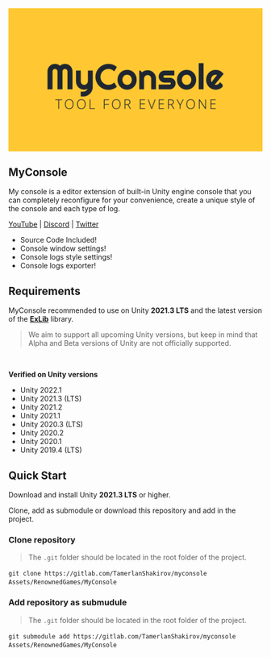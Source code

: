 <div align="center">
<a href="https://u3d.as/VY7"><img src="/Core/Editor/EditorResources/Images/Logotype/MyConsole_1920x1080.png" alt="MyConsole Logotype" width="700" align="center"></a>
</div>


## MyConsole

My console is a editor extension of built-in Unity engine console that you can completely reconfigure for your convenience, create a unique style of the console and each type of log.

[YouTube](https://youtube.com/@RenownedGamesMedia) | [Discord](https://discord.gg/RBwRGWReG2) | [Twitter](https://twitter.com/RenownedGames)

* Source Code Included!
* Console window settings!
* Console logs style settings!
* Console logs exporter!


## Requirements

MyConsole recommended to use on Unity **2021.3 LTS** and the latest version of the **[ExLib](https://gitlab.com/TamerlanShakirov/exlib)** library.

> We aim to support all upcoming Unity versions, but keep in mind that Alpha and Beta versions of Unity are not officially supported.

<br>

**Verified on Unity versions**
* Unity 2022.1
* Unity 2021.3 (LTS)
* Unity 2021.2
* Unity 2021.1
* Unity 2020.3 (LTS)
* Unity 2020.2
* Unity 2020.1
* Unity 2019.4 (LTS)



## Quick Start

Download and install Unity **2021.3 LTS** or higher.

Clone, add as submodule or download this repository and add in the project.

### Clone repository

> The `.git` folder should be located in the root folder of the project.

`git clone https://gitlab.com/TamerlanShakirov/myconsole Assets/RenownedGames/MyConsole`

### Add repository as submudule

> The `.git` folder should be located in the root folder of the project.

`git submodule add https://gitlab.com/TamerlanShakirov/myconsole Assets/RenownedGames/MyConsole`